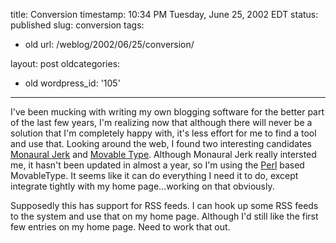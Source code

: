 title: Conversion
timestamp: 10:34 PM Tuesday, June 25, 2002 EDT
status: published
slug: conversion
tags:
- old
url: /weblog/2002/06/25/conversion/

layout: post
oldcategories:
- old
wordpress_id: '105'

---

I've been mucking with writing my own blogging software for the better part of the last few years, I'm realizing now that although there will never be a solution that I'm completely happy with, it's less effort for me to find a tool and use that.  Looking around the web, I found two interesting candidates [Monaural Jerk](http://www.monauraljerk.org/) and [Movable Type](http://www.movabletype.org/).  Although Monaural Jerk really intersted me, it hasn't been updated in almost a year, so I'm using the [Perl](http://www.perl.org/) based MovableType.  It seems like it can do everything I need it to do, except integrate tightly with my home page...working on that obviously.

Supposedly this has support for RSS feeds.  I can hook up some RSS feeds to the system and use that on my home page.  Although I'd still like the first few entries on my home page.  Need to work that out.

